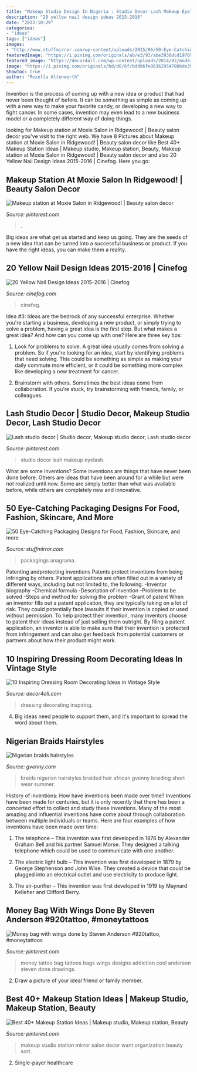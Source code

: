 ```yaml
---
title: "Makeup Studio Design In Nigeria : Studio Decor Lash Makeup Eyelash"
description: "20 yellow nail design ideas 2015-2016"
date: "2023-10-29"
categories:
- "ideas"
tags: ["ideas"]
images:
- "http://www.stuffmirror.com/wp-content/uploads/2015/06/50-Eye-Catching-Packaging-Designs-by-Anagrama-5.jpg"
featuredImage: "https://i.pinimg.com/originals/ab/e3/93/abe3938dcd197092cf58e452df172da5.jpg"
featured_image: "https://decor4all.com/wp-content/uploads/2014/02/modern-dressing-room-design-vintage-furniture-3.jpg"
image: "https://i.pinimg.com/originals/bd/d8/6f/bdd86fe863629547806de3599af888b2.jpg"
ShowToc: true
author: "Rozella Altenwerth"
---
```



Invention is the process of coming up with a new idea or product that had never been thought of before. It can be something as simple as coming up with a new way to make your favorite candy, or developing a new way to fight cancer. In some cases, invention may even lead to a new business model or a completely different way of doing things.

	

		
looking for Makeup station at Moxie Salon in Ridgewood! | Beauty salon decor you've visit to the right web. We have 8 Pictures about Makeup station at Moxie Salon in Ridgewood! | Beauty salon decor like Best 40+ Makeup Station Ideas | Makeup studio, Makeup station, Beauty, Makeup station at Moxie Salon in Ridgewood! | Beauty salon decor and also 20 Yellow Nail Design Ideas 2015-2016 | Cinefog. Here you go:
		
    
## Makeup Station At Moxie Salon In Ridgewood! | Beauty Salon Decor

<img loading=lazy src="https://i.pinimg.com/originals/ab/e3/93/abe3938dcd197092cf58e452df172da5.jpg" onerror="this.onerror=null;this.src='https://tse2.mm.bing.net/th?id=OIP.Ete2BKbu_OP-CzYiCAqPhwHaLI&amp;pid=15.1';" alt="Makeup station at Moxie Salon in Ridgewood! | Beauty salon decor">

_Source: pinterest.com_

>. 

	

Big ideas are what get us started and keep us going. They are the seeds of a new idea that can be turned into a successful business or product. If you have the right ideas, you can make them a reality.

    
## 20 Yellow Nail Design Ideas 2015-2016 | Cinefog

<img loading=lazy src="https://cinefog.com/wp-content/uploads/2015/11/angiee328.jpg" onerror="this.onerror=null;this.src='https://tse3.mm.bing.net/th?id=OIP.ZgJLXexo3Rz2OekQ-2QjWgHaHa&amp;pid=15.1';" alt="20 Yellow Nail Design Ideas 2015-2016 | Cinefog">

_Source: cinefog.com_

>cinefog. 

	

Idea #3:
Ideas are the bedrock of any successful enterprise. Whether you're starting a business, developing a new product, or simply trying to solve a problem, having a great idea is the first step.
But what makes a great idea? And how can you come up with one? Here are three key tips:

1. Look for problems to solve. A great idea usually comes from solving a problem. So if you're looking for an idea, start by identifying problems that need solving. This could be something as simple as making your daily commute more efficient, or it could be something more complex like developing a new treatment for cancer.

2. Brainstorm with others. Sometimes the best ideas come from collaboration. If you're stuck, try brainstorming with friends, family, or colleagues.

    
## Lash Studio Decor | Studio Decor, Makeup Studio Decor, Lash Studio Decor

<img loading=lazy src="https://i.pinimg.com/originals/bd/d8/6f/bdd86fe863629547806de3599af888b2.jpg" onerror="this.onerror=null;this.src='https://tse1.mm.bing.net/th?id=OIP._fW568TUMXCm_eR_YO6D5gHaJ4&amp;pid=15.1';" alt="Lash studio decor | Studio decor, Makeup studio decor, Lash studio decor">

_Source: pinterest.com_

>studio decor lash makeup eyelash. 

	

What are some inventions?
Some inventions are things that have never been done before. Others are ideas that have been around for a while but were not realized until now. Some are simply better than what was available before, while others are completely new and innovative.

    
## 50 Eye-Catching Packaging Designs For Food, Fashion, Skincare, And More

<img loading=lazy src="http://www.stuffmirror.com/wp-content/uploads/2015/06/50-Eye-Catching-Packaging-Designs-by-Anagrama-5.jpg" onerror="this.onerror=null;this.src='https://tse4.mm.bing.net/th?id=OIP.WCM-K-LDFcvddcFjbBUoeAHaEo&amp;pid=15.1';" alt="50 Eye-Catching Packaging Designs for Food, Fashion, Skincare, and more">

_Source: stuffmirror.com_

>packagings anagrama. 

	

Patenting andprotecting inventions
Patents protect inventions from being infringing by others. Patent applications are often filled out in a variety of different ways, including but not limited to, the following: 
-Inventor biography 
-Chemical formula 
-Description of invention 
-Problem to be solved 
-Steps and method for solving the problem 
-Grant of patent 
When an inventor fills out a patent application, they are typically taking on a lot of risk. They could potentially face lawsuits if their invention is copied or used without permission. To help protect their invention, many inventors choose to patent their ideas instead of just selling them outright. By filing a patent application, an inventor is able to make sure that their invention is protected from infringement and can also get feedback from potential customers or partners about how their product might work.

    
## 10 Inspiring Dressing Room Decorating Ideas In Vintage Style

<img loading=lazy src="https://decor4all.com/wp-content/uploads/2014/02/modern-dressing-room-design-vintage-furniture-3.jpg" onerror="this.onerror=null;this.src='https://tse2.mm.bing.net/th?id=OIP.zOu2g967xGnJ-Tg82vo2rwHaHa&amp;pid=15.1';" alt="10 Inspiring Dressing Room Decorating Ideas in Vintage Style">

_Source: decor4all.com_

>dressing decorating inspiring. 

	

4. Big ideas need people to support them, and it's important to spread the word about them.

    
## Nigerian Braids Hairstyles

<img loading=lazy src="http://gvenny.com/images/nigerian-braids-hairstyles/nigerian-braids-hairstyles-27.jpg" onerror="this.onerror=null;this.src='https://tse2.mm.bing.net/th?id=OIP.pB-aJhqqZuGPC4Jy2qeGVQHaJ3&amp;pid=15.1';" alt="Nigerian braids hairstyles">

_Source: gvenny.com_

>braids nigerian hairstyles braided hair african gvenny braiding short wear summer. 

	

History of inventions: How have inventions been made over time?
Inventions have been made for centuries, but it is only recently that there has been a concerted effort to collect and study these inventions. Many of the most amazing and influential inventions have come about through collaboration between multiple individuals or teams. Here are four examples of how inventions have been made over time:

1) The telephone – This invention was first developed in 1876 by Alexander Graham Bell and his partner Samuel Morse. They designed a talking telephone which could be used to communicate with one another.

2) The electric light bulb – This invention was first developed in 1879 by George Stephenson and John Wise. They created a device that could be plugged into an electrical outlet and use electricity to produce light.

3) The air-purifier – This invention was first developed in 1919 by Maynard Kelleher and Clifford Berry.

    
## Money Bag With Wings Done By Steven Anderson #920tattoo, #moneytattoos

<img loading=lazy src="https://i.pinimg.com/736x/70/b2/2d/70b22d312f5843f191864ab97c05b3bc--money-bags-draco.jpg" onerror="this.onerror=null;this.src='https://tse1.mm.bing.net/th?id=OIP.ztKKgItrhWm9u9PjWVr_iQHaHa&amp;pid=15.1';" alt="Money bag with wings done by Steven Anderson #920tattoo, #moneytattoos">

_Source: pinterest.com_

>money tattoo bag tattoos bags wings designs addiction cool anderson steven done drawings. 

	

2. Draw a picture of your ideal friend or family member.

    
## Best 40+ Makeup Station Ideas | Makeup Studio, Makeup Station, Beauty

<img loading=lazy src="https://i.pinimg.com/736x/b6/a5/23/b6a5237b87b5c8fa17f5cb3d63e37ce8.jpg" onerror="this.onerror=null;this.src='https://tse3.mm.bing.net/th?id=OIP.B9gqlPDMzYiKoqzBHX0MfwHaFj&amp;pid=15.1';" alt="Best 40+ Makeup Station Ideas | Makeup studio, Makeup station, Beauty">

_Source: pinterest.com_

>makeup studio station mirror salon decor want organization beauty sort. 

	

2. Single-payer healthcare

